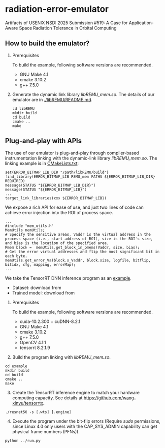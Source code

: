 # radiation-error-emulator
Artifacts of USENIX NSDI 2025 Submission #519: A Case for Application-Aware Space Radiation Tolerance in Orbital Computing

## How to build the emulator?

1. Prerequisites
    
    To build the example, following software versions are recommended.
    - GNU Make 4.1
    - cmake 3.10.2
    - g++ 7.5.0

2. Generate the dynamic link library *libREMU_mem.so*.
The details of our emulator are in [./libREMU/README.md](./libREMU/README.md).
    ```
    cd libREMU
    mkdir build
    cd build
    cmake ..
    make
    ```

## Plug-and-play with APIs
The use of our emulator is plug-and-play through compiler-based instrumentation linking with the dynamic-link library *libREMU_mem.so*.
The linking example is in [CMakeLists.txt](./example/CMakeLists.txt):
```
set(ERROR_BITMAP_LIB_DIR "/path/libREMU/build")
find_library(ERROR_BITMAP_LIB REMU_mem PATHS ${ERROR_BITMAP_LIB_DIR} REQUIRED)
message(STATUS "${ERROR_BITMAP_LIB_DIR}")
message(STATUS "${ERROR_BITMAP_LIB}")
...
target_link_libraries(xxx ${ERROR_BITMAP_LIB})
```

We expose a rich API for ease of use, and just two lines of code can achieve error injection into the ROI of process space. 
```
...
#include "mem_utils.h"
MemUtils memUtils;
# Specify the sensitive areas, Vaddr is the virtual address in the process space (i.e., start address of ROI), size is the ROI's size, and bias is the location of the specified area.
Pmem block =  memUtils.get_block_in_pmems(Vaddr, size, bias);
# Get the error virtual addresses and flip the most significant bit in each byte.
memUtils.get_error_Va(block.s_Vaddr, block.size, logfile, bitflip, bitidx, cfg, mapping, errorMap);
...
```
We take the TensorRT DNN inference program as an [example](./example).
- Dataset: download from
- Trained model: download from
  
1. Prerequisites
    
    To build the example, following software versions are recommended.
    - cuda-10.2.300 + cuDNN-8.2.1
    - GNU Make 4.1
    - cmake 3.10.2
    - g++ 7.5.0
    - OpenCV 4.1.1
    - tensorrt 8.2.1.9

2. Build the program linking with *libREMU_mem.so*.
```
cd example
mkdir build
cd build
cmake ..
make
```
3. Create the TensorRT inference engine to match your hardware computing capacity. See details at https://github.com/wang-xinyu/tensorrtx.
```
./resnet50 -s [.wts] [.engine] 
```
4. Execute the program under the bit-flip errors (Require *sudo* permissions, since Linux 4.0 only users with the CAP_SYS_ADMIN capability can get physical frame numbers (PFNs)).
```
python ../run.py
```
